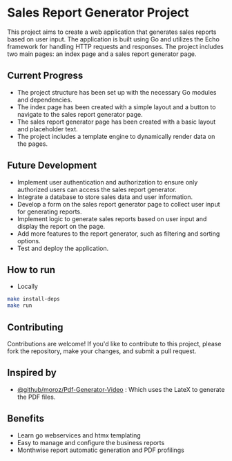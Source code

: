 # Sales Report Generator Project

This project aims to create a web application that generates sales reports based on user input. The application is built using Go and utilizes the Echo framework for handling HTTP requests and responses. The project includes two main pages: an index page and a sales report generator page.

## Current Progress

- The project structure has been set up with the necessary Go modules and dependencies.
- The index page has been created with a simple layout and a button to navigate to the sales report generator page.
- The sales report generator page has been created with a basic layout and placeholder text.
- The project includes a template engine to dynamically render data on the pages.

## Future Development

- Implement user authentication and authorization to ensure only authorized users can access the sales report generator.
- Integrate a database to store sales data and user information.
- Develop a form on the sales report generator page to collect user input for generating reports.
- Implement logic to generate sales reports based on user input and display the report on the page.
- Add more features to the report generator, such as filtering and sorting options.
- Test and deploy the application.

## How to run

- Locally

```bash
make install-deps
make run
```

## Contributing

Contributions are welcome! If you'd like to contribute to this project, please fork the repository, make your changes, and submit a pull request.

## Inspired by

- [@github/moroz/Pdf-Generator-Video](https://github.com/moroz/pdf-generation-video/) : Which uses the LateX to generate the PDF files.

## Benefits

- Learn go webservices and htmx templating
- Easy to manage and configure the business reports
- Monthwise report automatic generation and PDF profilings
